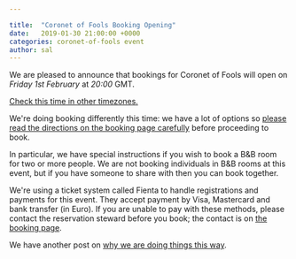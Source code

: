 ```yaml
---

title:  "Coronet of Fools Booking Opening"
date:   2019-01-30 21:00:00 +0000
categories: coronet-of-fools event
author: sal
---
```

We are pleased to announce that bookings for Coronet of Fools will open on *Friday 1st February* at *20:00* GMT.

[Check this time in other timezones.](https://www.timeanddate.com/worldclock/converter.html?iso=20190201T200000&p1=78&p2=37&p3=101)

We're doing booking differently this time: we have a lot of options so [please read the directions on the booking page carefully](/events/2019/coronet/registration) before proceeding to book.

In particular, we have special instructions if you wish to book a B&B room for two or more people. We are not booking individuals in B&B rooms at this event, but if you have someone to share with then you can book together.

We're using a ticket system called Fienta to handle registrations and payments for this event. They accept payment by Visa, Mastercard and bank transfer (in Euro). If you are unable to pay with these methods, please contact the reservation steward before you book; the contact is on [the booking page]({/events/2019/coronet/registration).

We have another post on [why we are doing things this way](/mdposts/2019-01-30-coronet-why-this-way).